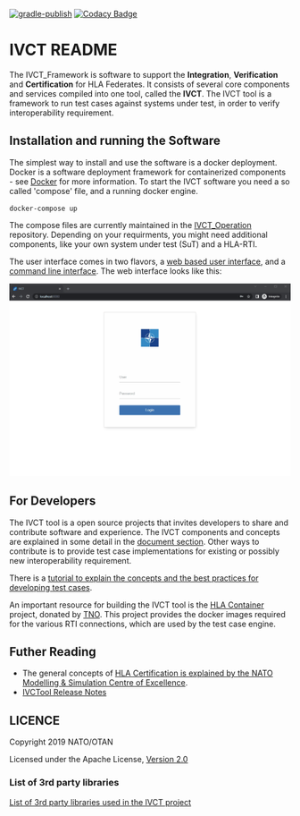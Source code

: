[![gradle-publish](https://github.com/IVCTool/IVCT_Framework/actions/workflows/gradle-publish.yml/badge.svg)](https://github.com/IVCTool/IVCT_Framework/actions/workflows/gradle-publish.yml) [![Codacy Badge](https://api.codacy.com/project/badge/Grade/6e7de55a30f049fc917533292a2d35d4)](https://www.codacy.com/gh/IVCTool/IVCT_Framework?utm_source=github.com&amp;utm_medium=referral&amp;utm_content=IVCTool/IVCT_Framework&amp;utm_campaign=Badge_Grade)

# IVCT README

The IVCT_Framework is software to support the **Integration**, **Verification** and **Certification** for HLA Federates. It consists of several core components and services compiled into one tool, called  the **IVCT**. The IVCT tool is a framework to run test cases against systems under test, in order to verify interoperability requirement.

## Installation and running the Software

The simplest way to install and use the software is a docker deployment. Docker is a software deployment framework for containerized components - see [Docker](https://www.docker.com/) for more information. To start the IVCT software you need a so called 'compose' file, and a running docker engine.

    docker-compose up

The compose files are currently maintained in the [IVCT_Operation](https://github.com/IVCTool/IVCT_Compositions) repository. Depending on your requirments, you might need additional components, like your own system under test (SuT) and a HLA-RTI.

The user interface comes in two flavors, a [web based user interface](docs/src/4-5-GUI.adoc), and a [command line interface](docs/src/4-3-commandlinetool.adoc). The web interface looks like this:

![IVCT Overview](docs/src/images/IVCTAnimation.gif)

## For Developers

The IVCT tool is a open source projects that invites developers to share and contribute software and experience. The IVCT components and concepts are explained in some detail in the [document section](docs/src/Home.adoc). Other ways to contribute is to provide test case implementations for existing or possibly new interoperability requirement.

There is a [tutorial to explain the concepts and the best practices for developing test cases](https://github.com/IVCTool/IVCT_TestSuiteDevelopment).

An important resource for building the IVCT tool is the [HLA Container](https://github.com/hlacontainers) project, donated by [TNO](https://www.tno.nl/en/). This project provides the docker images required for the various RTI connections, which are used by the test case engine.  

## Futher Reading

  - The general concepts of [HLA Certification is explained by the NATO Modelling & Simulation Centre of Excellence](https://www.mscoe.org/nato-hla-certification-home/).
  - [IVCTool Release Notes](docs/src/0-1-ReleaseNotes.adoc)

## LICENCE

Copyright 2019 NATO/OTAN

Licensed under the Apache License, [Version 2.0](http://www.apache.org/licenses/LICENSE-2.0)

### List of 3rd party libraries

[List of 3rd party libraries used in the IVCT project](docs/src/7-3rdparty-libraries.adoc)
